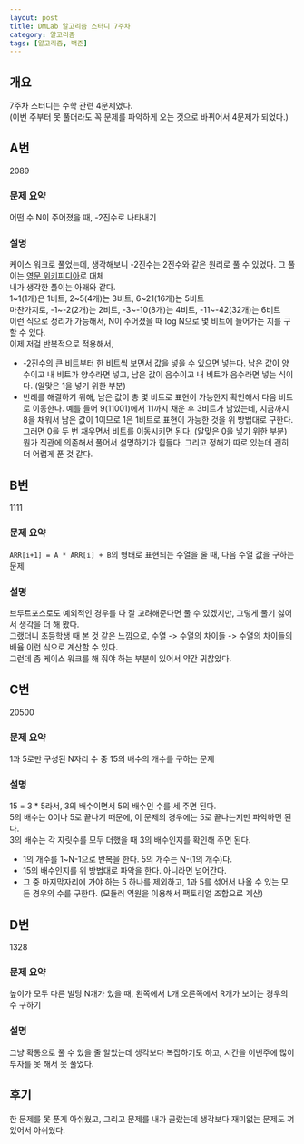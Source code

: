 ```yaml
---
layout: post
title: DMLab 알고리즘 스터디 7주차
category: 알고리즘
tags: [알고리즘, 백준]
---
```


## 개요

7주차 스터디는 수학 관련 4문제였다.  
(이번 주부터 못 풀더라도 꼭 문제를 파악하게 오는 것으로 바뀌어서 4문제가 되었다.)  

## A번
<boj-elem>2089</boj-elem>

### 문제 요약

어떤 수 N이 주어졌을 때, -2진수로 나타내기

### 설명

케이스 워크로 풀었는데, 생각해보니 -2진수는 2진수와 같은 원리로 풀 수 있었다. 그 풀이는 [영문 위키피디아](https://en.wikipedia.org/wiki/Negative_base)로 대체  
내가 생각한 풀이는 아래와 같다.  
1~1(1개)은 1비트, 2~5(4개)는 3비트, 6~21(16개)는 5비트  
마찬가지로, -1~-2(2개)는 2비트, -3~-10(8개)는 4비트, -11~-42(32개)는 6비트  
이런 식으로 정리가 가능해서, N이 주어졌을 때 log N으로 몇 비트에 들어가는 지를 구할 수 있다.  
이제 저걸 반복적으로 적용해서,  
* -2진수의 큰 비트부터 한 비트씩 보면서 값을 넣을 수 있으면 넣는다. 남은 값이 양수이고 내 비트가 양수라면 넣고, 남은 값이 음수이고 내 비트가 음수라면 넣는 식이다. (알맞은 1을 넣기 위한 부분)
* 반례를 해결하기 위해, 남은 값이 총 몇 비트로 표현이 가능한지 확인해서 다음 비트로 이동한다. 예를 들어 9(11001)에서 11까지 채운 후 3비트가 남았는데, 지금까지 8을 채워서 남은 값이 1이므로 1은 1비트로 표현이 가능한 것을 위 방법대로 구한다. 그러면 0을 두 번 채우면서 비트를 이동시키면 된다. (알맞은 0을 넣기 위한 부분)
뭔가 직관에 의존해서 풀어서 설명하기가 힘들다. 그리고 정해가 따로 있는데 괜히 더 어렵게 푼 것 같다.

## B번
<boj-elem>1111</boj-elem>

### 문제 요약

`ARR[i+1] = A * ARR[i] + B`의 형태로 표현되는 수열을 줄 때, 다음 수열 값을 구하는 문제

### 설명

브루트포스로도 예외적인 경우를 다 잘 고려해준다면 풀 수 있겠지만, 그렇게 풀기 싫어서 생각을 더 해 봤다.  
그랬더니 초등학생 때 본 것 같은 느낌으로, 수열 -> 수열의 차이들 -> 수열의 차이들의 배율 이런 식으로 계산할 수 있다.  
그런데 좀 케이스 워크를 해 줘야 하는 부분이 있어서 약간 귀찮았다.  

## C번
<boj-elem>20500</boj-elem>

### 문제 요약

1과 5로만 구성된 N자리 수 중 15의 배수의 개수를 구하는 문제  

### 설명

15 = 3 * 5라서, 3의 배수이면서 5의 배수인 수를 세 주면 된다.  
5의 배수는 0이나 5로 끝나기 때문에, 이 문제의 경우에는 5로 끝나는지만 파악하면 된다.  
3의 배수는 각 자릿수를 모두 더했을 때 3의 배수인지를 확인해 주면 된다.  
* 1의 개수를 1~N-1으로 반복을 한다. 5의 개수는 N-(1의 개수)다.  
* 15의 배수인지를 위 방법대로 파악을 한다. 아니라면 넘어간다.  
* 그 중 마지막자리에 가야 하는 5 하나를 제외하고, 1과 5를 섞어서 나올 수 있는 모든 경우의 수를 구한다. (모듈러 역원을 이용해서 팩토리얼 조합으로 계산)  

## D번
<boj-elem>1328</boj-elem>

### 문제 요약

높이가 모두 다른 빌딩 N개가 있을 때, 왼쪽에서 L개 오른쪽에서 R개가 보이는 경우의 수 구하기

### 설명

그냥 확통으로 풀 수 있을 줄 알았는데 생각보다 복잡하기도 하고, 시간을 이번주에 많이 투자를 못 해서 못 풀었다.

## 후기

한 문제를 못 푼게 아쉬웠고, 그리고 문제를 내가 골랐는데 생각보다 재미없는 문제도 껴 있어서 아쉬웠다.  